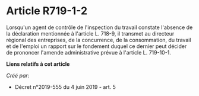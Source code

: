 # Article R719-1-2

Lorsqu'un agent de contrôle de l'inspection du travail constate l'absence de la déclaration mentionnée à l'article L. 718-9,
il transmet au directeur régional des entreprises, de la concurrence, de la consommation, du travail et de l'emploi un
rapport sur le fondement duquel ce dernier peut décider de prononcer l'amende administrative prévue à l'article L. 719-10-1.

**Liens relatifs à cet article**

_Créé par_:

  - Décret n°2019-555 du 4 juin 2019 - art. 5
